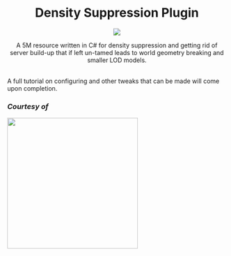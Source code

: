 <h1 align="center">Density Suppression Plugin</h1>
<p align="center">
  <a href="https://discord.gg/fallennetworks" target="_blank"><img src="https://img.shields.io/discord/261260904656535552?logo=discord" /></a>
</p>
<p align="center">A 5M resource written in C# for density suppression and getting rid of server build-up that if left un-tamed leads to world geometry breaking and smaller LOD models.</p>
<br>
A full tutorial on configuring and other tweaks that can be made will come upon completion.

### *Courtesy of*
<img width="300" src="https://fallen-networks.com/styles/images/banner.png" />